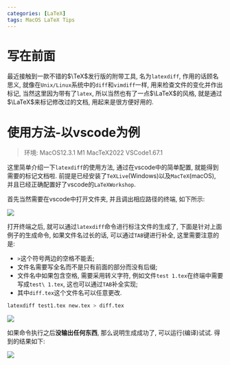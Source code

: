 ```yaml
---
categories: [LaTeX]
tags: MacOS LaTeX Tips
---
```


# 写在前面

最近接触到一款不错的$\TeX$发行版的附带工具, 名为`latexdiff`, 作用的话顾名思义, 就像在`Unix/Linux`系统中的`diff`和`vimdiff`一样, 用来检查文件的变化并作出标记, 当然这里因为带有了`latex`, 所以当然也有了一点$\LaTeX$的风格, 就是通过$\LaTeX$来标记修改过的文档, 用起来是很方便好用的.



# 使用方法-以vscode为例

>   环境:
>   MacOS12.3.1 M1
>   MacTeX2022
>   VSCode1.67.1

这里简单介绍一下`latexdiff`的使用方法, 通过在vscode中的简单配置, 就能得到需要的标记文档啦. 前提是已经安装了`TeXLive`(Windows)以及`MacTeX`(macOS), 并且已经正确配置好了vscode的`LaTeXWorkshop`.

首先当然需要在vscode中打开文件夹, 并且调出相应路径的终端, 如下所示:

<img src="https://s2.loli.net/2022/05/12/vHQbd1lBEuOVatf.png"/>

打开终端之后, 就可以通过`latexdiff`命令进行标注文件的生成了, 下面是针对上面例子的生成命令, 如果文件名过长的话, 可以通过`TAB`键进行补全, 这里需要注意的是: 

-   `>`这个符号两边的空格不能丢; 
-   文件名需要写全名而不是只有前面的部分而没有后缀; 
-   文件名中如果包含空格, 需要采用转义字符, 例如文件`test 1.tex`在终端中需要写成`test\ 1.tex`, 这也可以通过`TAB`补全实现; 
-   其中`diff.tex`这个文件名可以任意更改. 

```bash
latexdiff test1.tex new.tex > diff.tex
```

<img src="https://s2.loli.net/2022/05/12/Z2whMouqdImHWek.png"/>

如果命令执行之后**没输出任何东西**, 那么说明生成成功了, 可以运行(编译)试试. 得到的结果如下:

<img src="https://s2.loli.net/2022/05/12/p7aqXx5QI4olyTP.png"/>

